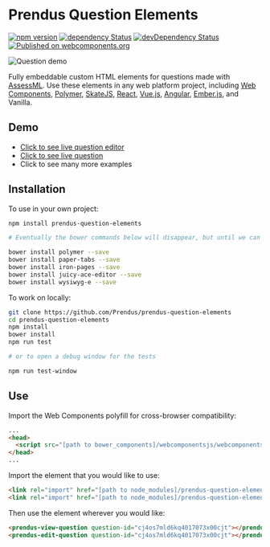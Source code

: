 # Prendus Question Elements

[![npm version](https://img.shields.io/npm/v/prendus-question-elements.svg?style=flat)](https://www.npmjs.com/package/prendus-question-elements) [![dependency Status](https://david-dm.org/prendus/prendus-question-elements/status.svg)](https://david-dm.org/prendus/prendus-question-elements) [![devDependency Status](https://david-dm.org/prendus/prendus-question-elements/dev-status.svg)](https://david-dm.org/prendus/prendus-question-elements?type=dev) [![Published on webcomponents.org](https://img.shields.io/badge/webcomponents.org-published-blue.svg)](https://www.webcomponents.org/element/prendus/prendus-question-elements)

![Question demo](https://github.com/prendus/prendus-question-elements/raw/master/readme-demo.gif)

Fully embeddable custom HTML elements for questions made with [AssessML](https://github.com/Prendus/assessml). Use these elements in any web platform project, including [Web Components](https://www.webcomponents.org/), [Polymer](https://www.polymer-project.org/), [SkateJS](https://github.com/skatejs/skatejs), [React](https://facebook.github.io/react/), [Vue.js](https://vuejs.org/), [Angular](https://angular.io/), [Ember.js](https://www.emberjs.com/), and Vanilla.

## Demo

* [Click to see live question editor](https://prendus.com/question/cj4yhatlcphu20137xdwhb3pu/demo)
* [Click to see live question](https://prendus.com/question/cj4yhatlcphu20137xdwhb3pu/view)
* Click to see many more examples

## Installation

To use in your own project:

```bash
npm install prendus-question-elements

# Eventually the bower commands below will disappear, but until we can fully support npm, sorry

bower install polymer --save
bower install paper-tabs --save
bower install iron-pages --save
bower install juicy-ace-editor --save
bower install wysiwyg-e --save
```

To work on locally:

```bash
git clone https://github.com/Prendus/prendus-question-elements
cd prendus-question-elements
npm install
bower install
npm run test

# or to open a debug window for the tests

npm run test-window
```

## Use

Import the Web Components polyfill for cross-browser compatibility:

```HTML
...
<head>
  <script src="[path to bower_components]/webcomponentsjs/webcomponents-lite.js"></script>
</head>
...
```

Import the element that you would like to use:

```HTML
<link rel="import" href="[path to node_modules]/prendus-question-elements/prendus-view-question.html">
<link rel="import" href="[path to node_modules]/prendus-question-elements/prendus-edit-question.html">
```

Then use the element wherever you would like:

```HTML
<prendus-view-question question-id="cj4os7mld6kq4017073x00cjt"></prendus-view-question>
<prendus-edit-question question-id="cj4os7mld6kq4017073x00cjt"></prendus-edit-question>
```
